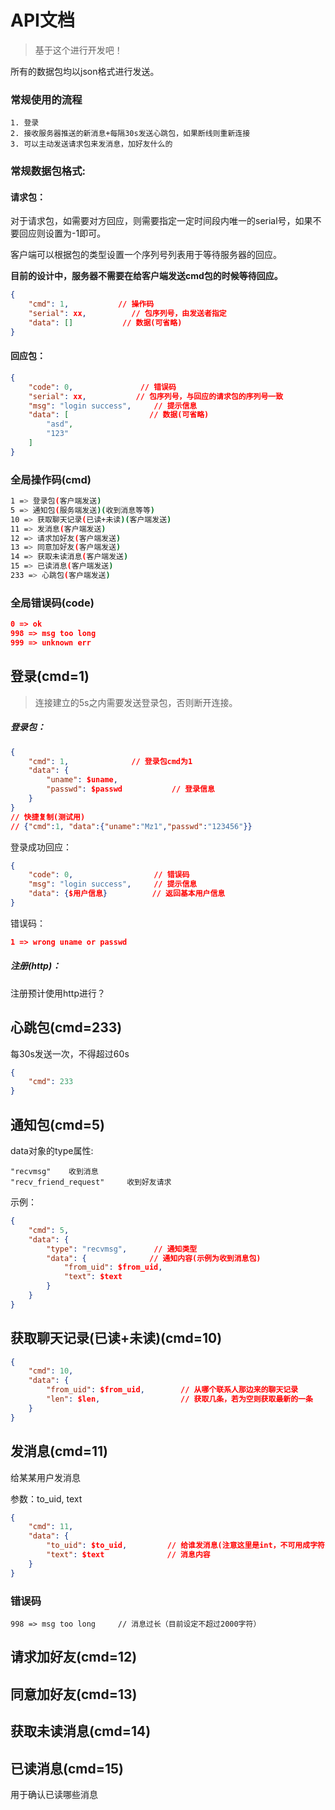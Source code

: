 # API文档

> 基于这个进行开发吧！

所有的数据包均以json格式进行发送。

### 常规使用的流程

```
1. 登录
2. 接收服务器推送的新消息+每隔30s发送心跳包，如果断线则重新连接
3. 可以主动发送请求包来发消息，加好友什么的
```





### 常规数据包格式:

#### 请求包：

对于请求包，如需要对方回应，则需要指定一定时间段内唯一的serial号，如果不要回应则设置为-1即可。

客户端可以根据包的类型设置一个序列号列表用于等待服务器的回应。

**目前的设计中，服务器不需要在给客户端发送cmd包的时候等待回应。**

```json
{
	"cmd": 1,           // 操作码
    "serial": xx,          // 包序列号，由发送者指定
    "data": []           // 数据(可省略)
}
```



#### 回应包：

```json
{
    "code": 0,               // 错误码
    "serial": xx,           // 包序列号，与回应的请求包的序列号一致
    "msg": "login success",     // 提示信息
    "data": [                  // 数据(可省略)
        "asd",
        "123"
    ]
}
```



### 全局操作码(cmd)

```bash
1 => 登录包(客户端发送)
5 => 通知包(服务端发送)(收到消息等等)
10 => 获取聊天记录(已读+未读)(客户端发送)
11 => 发消息(客户端发送)
12 => 请求加好友(客户端发送)
13 => 同意加好友(客户端发送)
14 => 获取未读消息(客户端发送)
15 => 已读消息(客户端发送)
233 => 心跳包(客户端发送)
```



### 全局错误码(code)

```json
0 => ok
998 => msg too long
999 => unknown err
```





## 登录(cmd=1)

> 连接建立的5s之内需要发送登录包，否则断开连接。

##### 登录包：

```json
{
    "cmd": 1,              // 登录包cmd为1
    "data": {
        "uname": $uname,
        "passwd": $passwd           // 登录信息
    }
}
// 快捷复制(测试用)
// {"cmd":1, "data":{"uname":"Mz1","passwd":"123456"}}
```

登录成功回应：

```json
{
    "code": 0,                  // 错误码
    "msg": "login success",     // 提示信息
    "data": {$用户信息}          // 返回基本用户信息
}
```

错误码：

```json
1 => wrong uname or passwd
```



##### 注册(http)：

注册预计使用http进行？



## 心跳包(cmd=233)

每30s发送一次，不得超过60s

```json
{
	"cmd": 233
}
```



## 通知包(cmd=5)

data对象的type属性:

```
"recvmsg"    收到消息
"recv_friend_request"     收到好友请求
```

示例：

```json
{
    "cmd": 5,
    "data": {
        "type": "recvmsg",      // 通知类型
        "data": {              // 通知内容(示例为收到消息包)
            "from_uid": $from_uid,
            "text": $text
        }
    }
}
```



## 获取聊天记录(已读+未读)(cmd=10)

```json
{
    "cmd": 10,
    "data": {
        "from_uid": $from_uid,        // 从哪个联系人那边来的聊天记录
        "len": $len,                  // 获取几条，若为空则获取最新的一条
    }
}
```




## 发消息(cmd=11)

给某某用户发消息

参数：to_uid, text

```json
{
    "cmd": 11,
    "data": {
        "to_uid": $to_uid,         // 给谁发消息(注意这里是int，不可用成字符串)
        "text": $text              // 消息内容
    }
}
```

### 错误码

```
998 => msg too long     // 消息过长（目前设定不超过2000字符）
```





## 请求加好友(cmd=12)



## 同意加好友(cmd=13)



## 获取未读消息(cmd=14)



## 已读消息(cmd=15)

用于确认已读哪些消息



